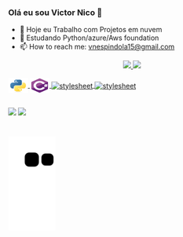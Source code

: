 ### Olá eu sou Victor Nico 👋

- 🔭 Hoje eu Trabalho com Projetos em nuvem
- 🌱 Estudando Python/azure/Aws foundation
- 📫 How to reach me: vnespindola15@gmail.com

<div align="center">
  <a href="https://www.linkedin.com/in/victor-nico-espindola/">
  <img height="180em" src="https://github-readme-stats.vercel.app/api?username=victornico15&show_icons=true&theme=dark&include_all_commits=true&count_private=true"/>
  <img height="180em" src="https://github-readme-stats.vercel.app/api/top-langs/?username=victornico15&layout=compact&langs_count=7&theme=dark"/>
</div>

<div style="display: inline_block"><br>  
  <img align="center" alt="Rafa-Python" height="30" width="40" src="https://raw.githubusercontent.com/devicons/devicon/master/icons/python/python-original.svg">
  <img align="center" alt="Rafa-Csharp" height="30" width="40" src="https://raw.githubusercontent.com/devicons/devicon/master/icons/csharp/csharp-original.svg">
   <img align="center" alt="stylesheet" height="70" width="70" src="https://cdn.jsdelivr.net/gh/devicons/devicon/icons/amazonwebservices/amazonwebservices-plain-wordmark.svg">
   <img align="center" alt="stylesheet" height="70" width="70" src="https://cdn.jsdelivr.net/gh/devicons/devicon/icons/azure/azure-original-wordmark.svg">
  
  ##
  
</div>
   <a href="https://www.linkedin.com/in/victor-nico-espindola/" target="_blank"><img src="https://img.shields.io/badge/-LinkedIn-%230077B5?style=for-the-badge&logo=linkedin&logoColor=white" target="_blank"></a> 
   <a href = "mailto:vnespindola15@gmail.com"><img src="https://img.shields.io/badge/-Gmail-%23333?style=for-the-badge&logo=gmail&logoColor=white" target="_blank"></a>
  
  
  
  # ![Snake animation](https://github.com/victornico15/victornico15/blob/output/github-contribution-grid-snake.svg)
  
  </div>
  
  ##

